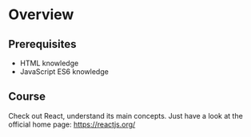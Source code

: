 # Overview

## Prerequisites

- HTML knowledge
- JavaScript ES6 knowledge

## Course

Check out React, understand its main concepts. Just have a look at the official home page: https://reactjs.org/
